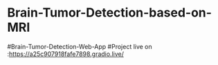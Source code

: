 # Brain-Tumor-Detection-based-on-MRI
#Brain-Tumor-Detection-Web-App
#Project live on :https://a25c907918fafe7898.gradio.live/ 
